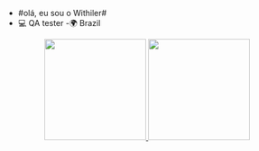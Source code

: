 - #olá, eu sou o Withiler# 
- 💻 QA tester
-🌍 Brazil
<div align="center">
  <a href="https://github.com/withilerguilherme">
  <img height="180em" src="https://github-readme-stats.vercel.app/api?username=withilerguilherme&show_icons=true&theme=dracula&include_all_commits=true&count_private=true"/>
  <img height="180em" src="https://github-readme-stats.vercel.app/api/top-langs/?username=withilerguilherme&layout=compact&langs_count=7&theme=dracula"/>
</div>
